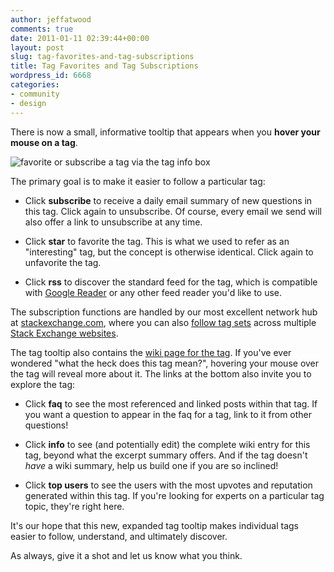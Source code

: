 ```yaml
---
author: jeffatwood
comments: true
date: 2011-01-11 02:39:44+00:00
layout: post
slug: tag-favorites-and-tag-subscriptions
title: Tag Favorites and Tag Subscriptions
wordpress_id: 6668
categories:
- community
- design
---
```



There is now a small, informative tooltip that appears when you **hover your mouse on a tag**.



![favorite or subscribe a tag via the tag info box](http://blog.stackoverflow.com/wp-content/uploads/tag-favorites-subscribe2.png)



The primary goal is to make it easier to follow a particular tag:







  * Click **subscribe** to receive a daily email summary of new questions in this tag. Click again to unsubscribe. Of course, every email we send will also offer a link to unsubscribe at any time.

  * Click **star** to favorite the tag. This is what we used to refer as an "interesting" tag, but the concept is otherwise identical. Click again to unfavorite the tag.

  * Click **rss** to discover the standard feed for the tag, which is compatible with [Google Reader](http://www.google.com/reader) or any other feed reader you'd like to use.




The subscription functions are handled by our most excellent network hub at [stackexchange.com](http://stackexchange.com), where you can also [follow tag sets](http://blog.stackoverflow.com/2010/11/tag-sets-on-stack-exchange/) across multiple [Stack Exchange websites](http://stackexchange.com/sites).



The tag tooltip also contains the [wiki page for the tag](http://blog.stackoverflow.com/2010/08/new-tag-info-pages/). If you've ever wondered "what the heck does this tag mean?",  hovering your mouse over the tag will reveal more about it. The links at the bottom also invite you to explore the tag:







  * Click **faq** to see the most referenced and linked posts within that tag. If you want a question to appear in the faq for a tag, link to it from other questions!

  * Click **info** to see (and potentially edit) the complete wiki entry for this tag, beyond what the excerpt summary offers. And if the tag doesn't _have_ a wiki summary, help us build one if you are so inclined!

  * Click **top users** to see the users with the most upvotes and reputation generated within this tag. If you're looking for experts on a particular tag topic, they're right here.




It's our hope that this new, expanded tag tooltip makes individual tags easier to follow, understand, and ultimately discover.



As always, give it a shot and let us know what you think.

